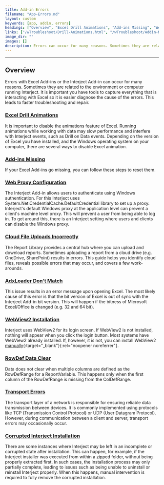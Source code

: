 ```yaml
---
title: Add-in Errors
filename: "App-Errors.md"
layout: custom
keywords: [app, addin, errors]
headings: ["Overview", "Excel Drill Animations", "Add-ins Missing", "Web Proxy Configuration", "Cloud File Uploads Incorrectly", "AdxLoader Don't Match", "WebView2 Installation", "RowDef Data Clear", "Transport Errors", "Corrupted Interject Installation"]
links: ["/wTroubleshoot/Drill-Animations.html", "/wTroubleshoot/Addin-Missing.html", "/wTroubleshoot/WebProxy.html", "/wTroubleshoot/Cloud-File.html", "/wTroubleshoot/AdxLoader.html", "/wTroubleshoot/WebView2.html", "https://developer.microsoft.com/en-us/microsoft-edge/webview2/", "/wTroubleshoot/RowDefClear.html", "/wTroubleshoot/Transport-Errors.html", "/wTroubleshoot/CorruptedInstallation.html"]
image_dir: ""
images: []
description: Errors can occur for many reasons. Sometimes they are related to the environment or computer running Interject. It is important you have tools to capture everything that is interacting with Excel so, it is easier diagnose the cause of errors. This leads to faster troubleshooting and repair.
---
```

* * *

## Overview

Errors with Excel Add-ins or the Interject Add-in can occur for many reasons. Sometimes they are related to the environment or computer running Interject. It is important you have tools to capture everything that is interacting with Excel so it is easier diagnose the cause of the errors. This leads to faster troubleshooting and repair.

### [Excel Drill Animations](/wTroubleshoot/Drill-Animations.html)

It is important to disable the animations feature of Excel. Running animations while working with data may slow performance and interfere with Interject events, such as Drill on Data events. Depending on the version of Excel you have installed, and the Windows operating system on your computer, there are several ways to disable Excel animation.

### [Add-ins Missing](/wTroubleshoot/Addin-Missing.html)

If your Excel Add-ins go missing, you can follow these steps to reset them.

### [Web Proxy Configuration](/wTroubleshoot/WebProxy.html)

The Interject Add-in allows users to authenticate using Windows authentication. For this Interject uses System.Net.CredentialCache.DefaultCredential library to set up a proxy. Interject's default Windows proxy at the application level can prevent a client's machine level proxy. This will prevent a user from being able to log in. To get around this, there is an Interject setting where users and clients can disable the Windows proxy.

### [Cloud File Uploads Incorrectly](/wTroubleshoot/Cloud-File.html)

The Report Library provides a central hub where you can upload and download reports. Sometimes uploading a report from a cloud drive (e.g. OneDrive, SharePoint) results in errors. This guide helps you identify cloud files, reveals possible errors that may occur, and covers a few work-arounds.

### [AdxLoader Don't Match](/wTroubleshoot/AdxLoader.html)

This issue results in an error message upon opening Excel. The most likely cause of this error is that the bit version of Excel is out of sync with the Interject Add-in bit version. This will happen if the bitness of Microsoft Excel/Office is changed (e.g. 32 and 64 bit).

### [WebView2 Installation](/wTroubleshoot/WebView2.html)

Interject uses WebView2 for its login screen. If WebView2 is not installed, nothing will appear when you click the login button. Most systems have WebView2 already installed. If, however, it is not, you can install WebView2 [manually](https://developer.microsoft.com/en-us/microsoft-edge/webview2/){:target="_blank"}{:rel="noopener noreferrer"}.

### [RowDef Data Clear](/wTroubleshoot/RowDefClear.html)

Data does not clear when multiple columns are defined as the RowDefRange for a ReportVariable. This happens only when the first column of the RowDefRange is missing from the ColDefRange.

### [Transport Errors](/wTroubleshoot/Transport-Errors.html)

The transport layer of a network is responsible for ensuring reliable data transmission between devices. It is commonly implemented using protocols like TCP (Transmission Control Protocol) or UDP (User Datagram Protocol). However, during communication between a client and server, transport errors may occasionally occur.

### [Corrupted Interject Installation](/wTroubleshoot/CorruptedInstallation.html)

There are some instances where Interject may be left in an incomplete or corrupted state after installation. This can happen, for example, if the Interject installer was executed from within a zipped folder, without being properly extracted first. In such cases, the installation process may only partially complete, leading to issues such as being unable to uninstall or reinstall Interject properly. When this happens, manual intervention is required to fully remove the corrupted installation.
